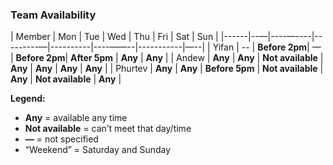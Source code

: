 ### Team Availability

| Member  | Mon | Tue           | Wed            | Thu           | Fri           | Sat            | Sun  |
|------|--—|----—----|---------—|----------|----——--|-----------|—--|
| Yifan   | --   | **Before 2pm**| —              | **Before 2pm**| **After 5pm** | **Any**        | **Any** |
| Andew   | **Any** | **Any**   | **Not available** | **Any**    | **Any**       | **Any**        | **Any** |
| Phurtev | **Any** | **Any**   | **Before 5pm** | **Not available** | **Any**  | **Not available** | **Any** |

**Legend:**  
- **Any** = available any time  
- **Not available** = can’t meet that day/time  
- **—** = not specified  
- “Weekend” = Saturday and Sunday

